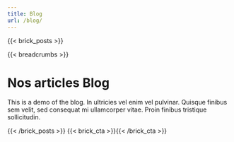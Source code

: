 ```yaml
---
title: Blog
url: /blog/
---
```

{{< brick_posts >}}

{{< breadcrumbs >}}

# Nos articles Blog

This is a demo of the blog. In ultricies vel enim vel pulvinar. Quisque finibus sem velit, sed consequat mi ullamcorper vitae. Proin finibus tristique sollicitudin.

{{< /brick_posts >}}
{{< brick_cta >}}{{< /brick_cta >}}
